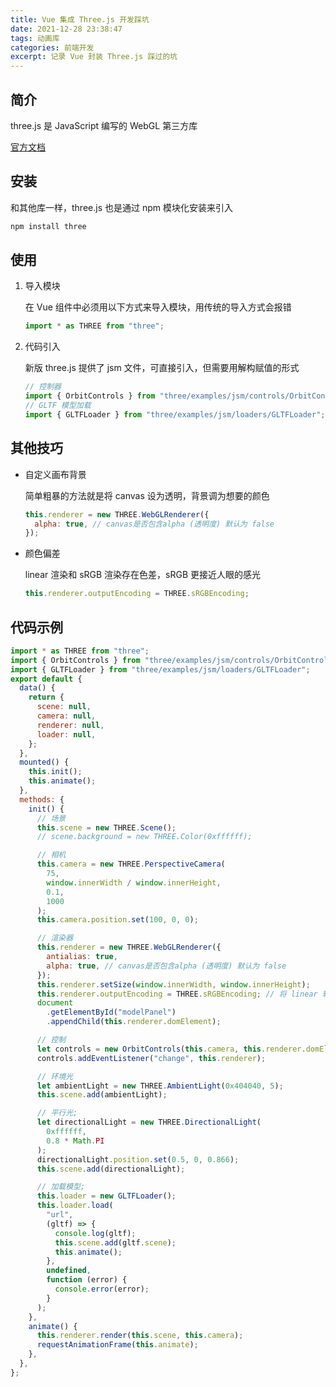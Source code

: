 ```yaml
---
title: Vue 集成 Three.js 开发踩坑
date: 2021-12-28 23:38:47
tags: 动画库
categories: 前端开发
excerpt: 记录 Vue 封装 Three.js 踩过的坑
---
```


## 简介

three.js 是 JavaScript 编写的 WebGL 第三方库

[官方文档](http://www.webgl3d.cn/threejs/docs/)

## 安装

和其他库一样，three.js 也是通过 npm 模块化安装来引入

```bash
npm install three
```

## 使用

1. 导入模块

   在 Vue 组件中必须用以下方式来导入模块，用传统的导入方式会报错

   ```js
   import * as THREE from "three";
   ```

2. 代码引入

   新版 three.js 提供了 jsm 文件，可直接引入，但需要用解构赋值的形式

   ```js
   // 控制器
   import { OrbitControls } from "three/examples/jsm/controls/OrbitControls";
   // GLTF 模型加载
   import { GLTFLoader } from "three/examples/jsm/loaders/GLTFLoader";
   ```

## 其他技巧

- 自定义画布背景

  简单粗暴的方法就是将 canvas 设为透明，背景调为想要的颜色

  ```js
  this.renderer = new THREE.WebGLRenderer({
    alpha: true, // canvas是否包含alpha (透明度) 默认为 false
  });
  ```

- 颜色偏差

  linear 渲染和 sRGB 渲染存在色差，sRGB 更接近人眼的感光

  ```js
  this.renderer.outputEncoding = THREE.sRGBEncoding;
  ```

## 代码示例

```js
import * as THREE from "three";
import { OrbitControls } from "three/examples/jsm/controls/OrbitControls";
import { GLTFLoader } from "three/examples/jsm/loaders/GLTFLoader";
export default {
  data() {
    return {
      scene: null,
      camera: null,
      renderer: null,
      loader: null,
    };
  },
  mounted() {
    this.init();
    this.animate();
  },
  methods: {
    init() {
      // 场景
      this.scene = new THREE.Scene();
      // scene.background = new THREE.Color(0xffffff);

      // 相机
      this.camera = new THREE.PerspectiveCamera(
        75,
        window.innerWidth / window.innerHeight,
        0.1,
        1000
      );
      this.camera.position.set(100, 0, 0);

      // 渲染器
      this.renderer = new THREE.WebGLRenderer({
        antialias: true,
        alpha: true, // canvas是否包含alpha (透明度) 默认为 false
      });
      this.renderer.setSize(window.innerWidth, window.innerHeight);
      this.renderer.outputEncoding = THREE.sRGBEncoding; // 将 linear 转化为 sRGB 解决 three.js 模型颜色偏差问题
      document
        .getElementById("modelPanel")
        .appendChild(this.renderer.domElement);

      // 控制
      let controls = new OrbitControls(this.camera, this.renderer.domElement);
      controls.addEventListener("change", this.renderer);

      // 环境光
      let ambientLight = new THREE.AmbientLight(0x404040, 5);
      this.scene.add(ambientLight);

      // 平行光;
      let directionalLight = new THREE.DirectionalLight(
        0xffffff,
        0.8 * Math.PI
      );
      directionalLight.position.set(0.5, 0, 0.866);
      this.scene.add(directionalLight);

      // 加载模型;
      this.loader = new GLTFLoader();
      this.loader.load(
        "url",
        (gltf) => {
          console.log(gltf);
          this.scene.add(gltf.scene);
          this.animate();
        },
        undefined,
        function (error) {
          console.error(error);
        }
      );
    },
    animate() {
      this.renderer.render(this.scene, this.camera);
      requestAnimationFrame(this.animate);
    },
  },
};
```
